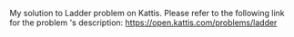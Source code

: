 My solution to Ladder problem on Kattis.
Please refer to the following link for the problem 's description:
https://open.kattis.com/problems/ladder
